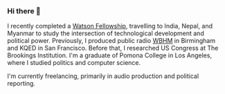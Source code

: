 ### Hi there 👋

<!--
**elibenton/elibenton** is a ✨ _special_ ✨ repository because its `README.md` (this file) appears on your GitHub profile.

Here are some ideas to get you started:

- 🔭 I’m currently working on ...
- 🌱 I’m currently learning ...
- 👯 I’m looking to collaborate on ...
- 🤔 I’m looking for help with ...
- 💬 Ask me about ...
- 📫 How to reach me: ...
- 😄 Pronouns: ...
- ⚡ Fun fact: ...
-->

I recently completed a [Watson Fellowship](http://51.watson.foundation/fellows/eli-cohen.html), travelling to India, Nepal, and Myanmar to study the intersection of technological development and political power. Previously, I produced public radio [WBHM](https://wbhm.org/author/eliunitedgmail-com/) in Birmingham and KQED in San Francisco. Before that, I researched US Congress at The Brookings Institution. I'm a graduate of Pomona College in Los Angeles, where I studied politics and computer science.

I'm currently freelancing, primarily in audio production and political reporting.
